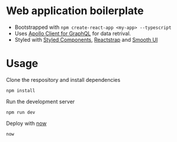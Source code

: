 # Web application boilerplate

- Bootstrapped with `npm create-react-app <my-app> --typescript`
- Uses [Apollo Client for GraphQL](https://apollographql.com/) for data retrival.
- Styled with [Styled Components](https://styled-components.com), [Reactstrap](https://reactstrap.github.io/) and [Smooth UI](https://smooth-ui.smooth-code.com/)

# Usage 

Clone the respository and install dependencies 
```
npm install 
```

Run the development server 
```
npm run dev
```

Deploy with [now](https://zeit.co/now)
```
now
```
